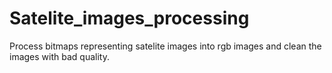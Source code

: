 # Satelite_images_processing
Process bitmaps representing satelite images into rgb images and clean the images with bad quality.
